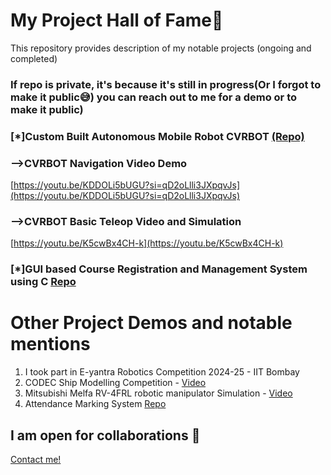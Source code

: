 # My Project Hall of Fame🌟
This repository provides description of my notable projects (ongoing and completed)
### If repo is private, it's because it's still in progress(Or I forgot to make it public😅) you can reach out to me for a demo or to make it public)

### [*]Custom Built Autonomous Mobile Robot CVRBOT [(Repo)](https://github.com/OxyBloom/cvrbot.git)

### -->CVRBOT Navigation Video Demo

[https://youtu.be/KDDOLi5bUGU?si=qD2oLlli3JXpqvJs](https://youtu.be/KDDOLi5bUGU?si=qD2oLlli3JXpqvJs)

### -->CVRBOT Basic Teleop Video and Simulation

[https://youtu.be/K5cwBx4CH-k](https://youtu.be/K5cwBx4CH-k)

### [*]GUI based Course Registration and Management System using C [Repo](https://github.com/OxyBloom/CourseReg-Cranes-Project.git)


# Other Project Demos and notable mentions
1. I took part in E-yantra Robotics Competition 2024-25 - IIT Bombay
1. CODEC Ship Modelling Competition - [Video](https://youtu.be/DMJbOxNZAHw)
2. Mitsubishi Melfa RV-4FRL robotic manipulator Simulation - [Video](https://youtu.be/3CvvUQ1wdXA)
3. Attendance Marking System [Repo](https://github.com/OxyBloom/computer-vision-based-attendance-marking-system.git)

## I am open for collaborations 🤝
[Contact me!](https://linktr.ee/DavidAyemlo)
